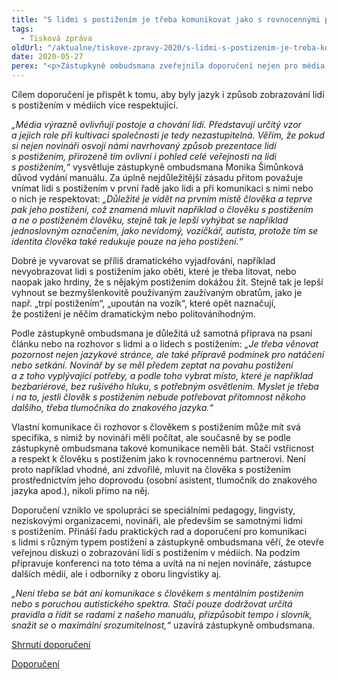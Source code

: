 ```yaml
---
title: "S lidmi s postižením je třeba komunikovat jako s rovnocennými partnery"
tags:
  - Tisková zpráva
oldUrl: "/aktualne/tiskove-zpravy-2020/s-lidmi-s-postizenim-je-treba-komunikovat-jako-s-rovnocennymi-partnery"
date: 2020-05-27
perex: "<p>Zástupkyně ombudsmana zveřejnila doporučení nejen pro média, jak mluvit a psát o lidech s postižením a jak s nimi komunikovat. S lidmi s postižením je podle ní třeba mluvit jako s rovnocennými partnery, přizpůsobit podmínky i způsob vedení rozhovoru konkrétnímu člověku s postižením.</p>"
---
```


<!-- imported from the old website -->

<p>Cílem doporučení je přispět k tomu, aby byly jazyk i způsob zobrazování lidí s postižením v médiích více respektující. </p> <p><i>„Média výrazně ovlivňují postoje a chování lidí. Představují určitý vzor a jejich role při kultivaci společnosti je tedy nezastupitelná. Věřím, že pokud si nejen novináři osvojí námi navrhovaný způsob prezentace lidí s postižením, přirozeně tím ovlivní i pohled celé veřejnosti na lidi s postižením,“</i> vysvětluje zástupkyně ombudsmana Monika Šimůnková důvod vydání manuálu. Za úplně nejdůležitější zásadu přitom považuje vnímat lidi s postižením v první řadě jako lidi a při komunikaci s nimi nebo o nich je respektovat: <i>„Důležité je vidět na prvním místě člověka a teprve pak jeho postižení, což znamená mluvit například o člověku s postižením a ne o postiženém člověku, stejně tak je lepší vyhýbat se například jednoslovným označením, jako nevidomý, vozíčkář, autista, protože tím se identita člověka také redukuje pouze na jeho postižení.“</i></p> <p>Dobré je vyvarovat se příliš dramatického vyjadřování, například nevyobrazovat lidi s postižením jako oběti, které je třeba litovat, nebo naopak jako hrdiny, že s nějakým postižením dokážou žít. Stejně tak je lepší vyhnout se bezmyšlenkovitě používaným zaužívaným obratům, jako je např. „trpí postižením“, „upoután na vozík“, které opět naznačují, že postižení je něčím dramatickým nebo politováníhodným.</p> <p>Podle zástupkyně ombudsmana je důležitá už samotná příprava na psaní článku nebo na rozhovor s lidmi a o lidech s postižením: <i>„Je třeba věnovat pozornost nejen jazykové stránce, ale také přípravě podmínek pro natáčení nebo setkání. Novinář by se měl předem zeptat na povahu postižení a z toho vyplývající potřeby, a podle toho vybrat místo, které je například bezbariérové, bez rušivého hluku, s potřebným osvětlením. Myslet je třeba i na to, jestli člověk s postižením nebude potřebovat přítomnost někoho dalšího, třeba tlumočníka do znakového jazyka.“</i></p> <p>Vlastní komunikace či rozhovor s člověkem s postižením může mít svá specifika, s nimiž by novináři měli počítat, ale současně by se podle zástupkyně ombudsmana takové komunikace neměli bát. Stačí vstřícnost a respekt k člověku s postižením jako k rovnocennému partnerovi. Není proto například vhodné, ani zdvořilé, mluvit na člověka s postižením prostřednictvím jeho doprovodu (osobní asistent, tlumočník do znakového jazyka apod.), nikoli přímo na něj.</p> <p>Doporučení vzniklo ve spolupráci se speciálními pedagogy, lingvisty, neziskovými organizacemi, novináři, ale především se samotnými lidmi s postižením. Přináší řadu praktických rad a doporučení pro komunikaci s lidmi s různým typem postižení a zástupkyně ombudsmana věří, že otevře veřejnou diskuzi o zobrazování lidí s postižením v médiích. Na podzim připravuje konferenci na toto téma a uvítá na ní nejen novináře, zástupce dalších médií, ale i odborníky z oboru lingvistiky aj.</p> <p><i>„Není třeba se bát ani komunikace s člověkem s mentálním postižením nebo s poruchou autistického spektra. Stačí pouze dodržovat určitá pravidla a řídit se radami z našeho manuálu, přizpůsobit tempo i slovník, snažit se o maximální srozumitelnost,“</i> uzavírá zástupkyně ombudsmana.</p><p><a href="/uploads-import/CRPD/Doporuceni/6-2020_doporuceni_media-letak.pdf" target="_blank">Shrnutí doporučení</a></p><p><a href="/uploads-import/CRPD/Doporuceni/6-2020_doporuceni_media.pdf" target="_blank">Doporučení</a></p>
